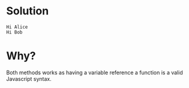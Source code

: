# Solution
```
Hi Alice
Hi Bob
```

# Why?
Both methods works as having a variable reference a function is a valid Javascript syntax.